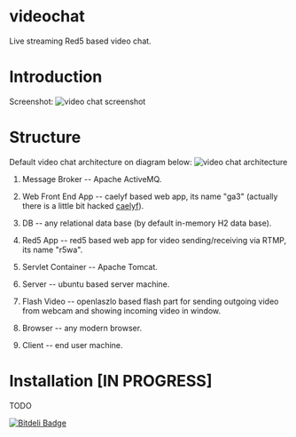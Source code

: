 videochat
=========

Live streaming Red5 based video chat.

# Introduction

Screenshot:
![video chat screenshot](https://github.com/dzer6/videochat/raw/master/documents/video-chat-screenshot-01.png)

# Structure

Default video chat architecture on diagram below:
![video chat architecture](https://github.com/dzer6/videochat/raw/master/documents/video-chat-architecture.png)
1) Message Broker -- Apache ActiveMQ.

2) Web Front End App -- caelyf based web app, its name "ga3" (actually there is a little bit hacked [caelyf](https://github.com/dzer6/caelyf)).

3) DB -- any relational data base (by default in-memory H2 data base).

4) Red5 App -- red5 based web app for video sending/receiving via RTMP, its name "r5wa".

5) Servlet Container -- Apache Tomcat.

6) Server -- ubuntu based server machine.

7) Flash Video -- openlaszlo based flash part for sending outgoing video from webcam and showing incoming video in window.

8) Browser -- any modern browser.

9) Client -- end user machine.

# Installation [IN PROGRESS]

TODO


[![Bitdeli Badge](https://d2weczhvl823v0.cloudfront.net/dzer6/videochat/trend.png)](https://bitdeli.com/free "Bitdeli Badge")

